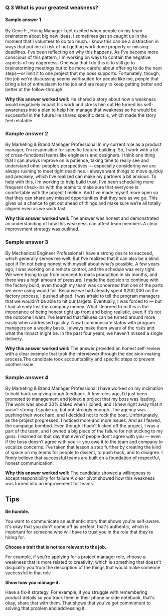 ### Q.3 What is your greatest weakness?

#### Sample answer 1
By Gene F., Hiring Manager
I get excited when people on my team brainstorm about big new ideas. I sometimes get so caught up in the moment that I volunteer to do too much. I know this can be a distraction in ways that put me at risk of not getting work done properly or missing deadlines. I've been reflecting on why this happens. As I've become more conscious of this pattern, I'm working on ways to contain the negative aspects of my eagerness. One way that I do this is to still go to brainstorming meetings but to be more careful about offering to do the next steps—or limit it to one project that my boss supports. Fortunately, though, the job we're discussing seems well-suited for people like me, people that bring a lot of enthusiasm to the job and are ready to keep getting better and better at the follow-through. 

**Why this answer worked well:** He shared a story about how a weakness would negatively impact his work and stress him out.He turned his self-awareness into a plan to help him manage that weakness so he would be successful in the future.He shared specific details, which made the story feel relatable.

### Sample answer 2
By Marketing & Brand Manager Professional
In my current role as a product manager, I’m responsible for specific feature building. So, I work with a lot of cross-functional teams like engineers and designers. I think one thing that I can always improve on is patience, taking time to really see and understand other people’s perspectives — especially considering we are always rushing to meet tight deadlines. I always want things to move quickly and precisely, which I’ve realized can make my partners a bit anxious. To help with this, I’m working to help build trust. I’ve been scheduling more frequent check-ins with the teams to make sure that everyone is comfortable with the project timeline. And I’ve made myself more open so that they can share any missed opportunities that they see as we go. This gives us a chance to get out ahead of things and make sure we’re all totally aligned even as we work fast. 

**Why this answer worked well:** The answer was honest and demonstrated an understanding of how this weakness can affect team members.A clear improvement strategy was outlined.

### Sample answer 3
By Mechanical Engineer Professional
I have a strong desire to succeed, which generally serves me well. But I’ve realized that it can also be a blind spot if I’m not being honest with myself about what’s possible. A few years ago, I was working on a remote control, and the schedule was very tight. We were trying to go from concept to mass production in six months, and there was a high amount of pressure. I made the decision to continue with the factory build, even though my team was concerned that one of the parts we were using would fail. Because we had already spent $200,000 on the factory process, I pushed ahead. I was afraid to tell the program managers that we wouldn’t be able to hit our targets. Eventually, I was forced to — but I had already lost the company money. What I learned from this is the importance of being honest right up front and being realistic, even if it’s not the outcome I want. I’ve learned that failures can be turned around more easily when addressed quickly. Now I communicate status with program managers on a weekly basis. I always make them aware of the risks and what the impact might be. In the past four years, we haven't missed a single delivery. 

**Why this answer worked well:** The answer provided an honest self-review with a clear example that took the interviewer through the decision-making process.The candidate took accountability and specific steps to prevent another issue.

### Sample answer 4
By Marketing & Brand Manager Professional
I have worked on my inclination to hold back on giving tough feedback. A few roles ago, I’d just been promoted to management and joined a project that my boss was leading. The work was about 30% baked when I joined, and I knew right away that it wasn’t strong. I spoke up, but not strongly enough. The agency was pushing their work hard, and I decided not to rock the boat. Unfortunately, as the project progressed, I noticed more and more issues. And as I feared, the campaign bombed. Even though I hadn’t kicked off the project, I was a part of the team, and I owned a big piece of the failure for not sticking to my guns. I learned on that day that even if people don’t agree with you — even if the boss doesn’t agree with you — you owe it to the team and company to vocalize concerns. I’ve taken that lesson a step further by creating the kind of space on my teams for people to dissent, to push back, and to disagree. I firmly believe that successful teams are built on a foundation of respectful, honest communication. 

**Why this answer worked well:** The candidate showed a willingness to accept responsibility for failure.A clear pivot showed how this weakness was turned into an improvement for teams.

## Tips
**Be humble.**

You want to communicate an authentic story that shows you're self-aware. It's okay that you don't come off as perfect, that's authentic, which is important for someone who will have to trust you in the role that they're hiring for.
 
**Choose a trait that is not too relevant to the job.**

For example, if you're applying for a project manager role, choose a weakness that is more related to creativity, which is something that doesn't disqualify you from the description of the things that would make someone successful in that role
 
**Show how you manage it.**

Have a fix-it strategy. For example, if you struggle with remembering product details so you track them in their phone or side notebook, that's okay, share that with them. That shows that you've got commitment to solving that problem and addressing it.